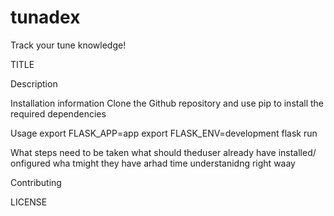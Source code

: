 # tunadex
Track your tune knowledge!

TITLE

Description


Installation information
Clone the Github repository and use pip to install the required dependencies

Usage
export FLASK_APP=app
export FLASK_ENV=development
flask run

What steps need to be taken
what should theduser already have installed/ onfigured
wha tmight they have arhad time understanidng right waay


Contributing




LICENSE